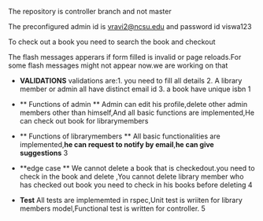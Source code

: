 The repository is controller branch and not master

The preconfigured admin id is vravi2@ncsu.edu and password id viswa123

To check out a book you need to search the book and checkout

The flash messages apperars if form filled is invalid or page reloads.For some flash messages might not appear now.we are working on that
-  **VALIDATIONS** 
validations are:1. you need to fill all details
                2. A library member or admin all have distinct email id
                3. a book have unique isbn 1
-  ** Functions of admin **
Admin can edit his profile,delete other admin members other than himself,And all basic functions are implemented,He can check out book for librarymembers 

-  ** Functions of librarymembers **
All basic functionalities are implemented,**he can request to notify by  email**,**he can give suggestions** 3
-  **edge case **
We cannot delete a book that is checkedout.you need to check in the book and delete
,You cannot delete library member who has checked out book you need to check in his books before deleting 4
- **Test**
All tests are implememted in rspec,Unit test is wriiten for library members model,Functional test is written for controller. 5
                

